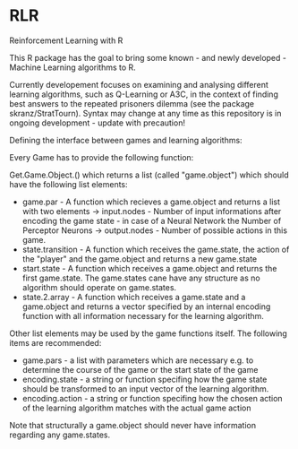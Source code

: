 # RLR
Reinforcement Learning with R

This R package has the goal to bring some known - and newly developed - Machine Learning algorithms to R. 

Currently developement focuses on examining and analysing different learning algorithms, such as Q-Learning or A3C, in the context of finding best answers to the repeated prisoners dilemma (see the package skranz/StratTourn). Syntax may change at any time as this repository is in ongoing development - update with precaution!

Defining the interface between games and learning algorithms:

Every Game has to provide the following function:

Get.Game.Object.<GameName>(<potential parameters>) which returns a list (called "game.object") which should have the following list elements:

  * game.par - A function which recieves a game.object and returns a list with two elements
    -> input.nodes - Number of input informations after encoding the game state - in case of a Neural Network the Number of Perceptor Neurons
    -> output.nodes - Number of possible actions in this game.
  * state.transition - A function which receives the game.state, the action of the "player" and the game.object and returns a new game.state
  * start.state - A function which receives a game.object and returns the first game.state. The game.states cane have any structure as no algorithm should operate on game.states.
  * state.2.array - A function which receives a game.state and a game.object and returns a vector specified by an internal encoding function with all information necessary for the learning algorithm.
  
Other list elements may be used by the game functions itself. The following items are recommended:

  * game.pars - a list with parameters which are necessary e.g. to determine the course of the game or the start state of the game
  * encoding.state - a string or function specifing how the game state should be transformed to an input vector of the learning algorithm.
  * encoding.action - a string or function specifing how the chosen action of the learning algorithm matches with the actual game action
  
 Note that structurally a game.object should never have information regarding any game.states.

